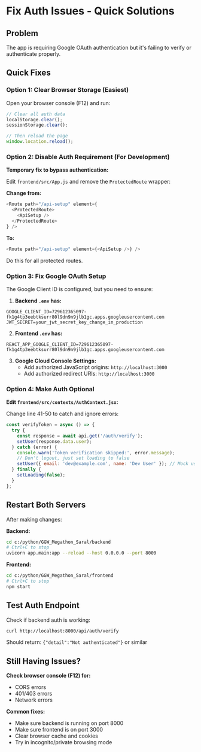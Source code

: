 # Fix Auth Issues - Quick Solutions

## Problem
The app is requiring Google OAuth authentication but it's failing to verify or authenticate properly.

## Quick Fixes

### Option 1: Clear Browser Storage (Easiest)

Open your browser console (F12) and run:

```javascript
// Clear all auth data
localStorage.clear();
sessionStorage.clear();

// Then reload the page
window.location.reload();
```

### Option 2: Disable Auth Requirement (For Development)

**Temporary fix to bypass authentication:**

Edit `frontend/src/App.js` and remove the `ProtectedRoute` wrapper:

**Change from:**
```javascript
<Route path="/api-setup" element={
  <ProtectedRoute>
    <ApiSetup />
  </ProtectedRoute>
} />
```

**To:**
```javascript
<Route path="/api-setup" element={<ApiSetup />} />
```

Do this for all protected routes.

### Option 3: Fix Google OAuth Setup

The Google Client ID is configured, but you need to ensure:

1. **Backend `.env` has:**
```env
GOOGLE_CLIENT_ID=729612365097-fk1g4tp3eebtksurr80l9dn9n9jlb1gc.apps.googleusercontent.com
JWT_SECRET=your_jwt_secret_key_change_in_production
```

2. **Frontend `.env` has:**
```env
REACT_APP_GOOGLE_CLIENT_ID=729612365097-fk1g4tp3eebtksurr80l9dn9n9jlb1gc.apps.googleusercontent.com
```

3. **Google Cloud Console Settings:**
   - Add authorized JavaScript origins: `http://localhost:3000`
   - Add authorized redirect URIs: `http://localhost:3000`

### Option 4: Make Auth Optional

**Edit `frontend/src/contexts/AuthContext.jsx`:**

Change line 41-50 to catch and ignore errors:

```javascript
const verifyToken = async () => {
  try {
    const response = await api.get('/auth/verify');
    setUser(response.data.user);
  } catch (error) {
    console.warn('Token verification skipped:', error.message);
    // Don't logout, just set loading to false
    setUser({ email: 'dev@example.com', name: 'Dev User' }); // Mock user for dev
  } finally {
    setLoading(false);
  }
};
```

## Restart Both Servers

After making changes:

**Backend:**
```bash
cd c:/python/GGW_Megathon_Saral/backend
# Ctrl+C to stop
uvicorn app.main:app --reload --host 0.0.0.0 --port 8000
```

**Frontend:**
```bash
cd c:/python/GGW_Megathon_Saral/frontend
# Ctrl+C to stop
npm start
```

## Test Auth Endpoint

Check if backend auth is working:

```bash
curl http://localhost:8000/api/auth/verify
```

Should return: `{"detail":"Not authenticated"}` or similar

## Still Having Issues?

**Check browser console (F12) for:**
- CORS errors
- 401/403 errors
- Network errors

**Common fixes:**
- Make sure backend is running on port 8000
- Make sure frontend is on port 3000
- Clear browser cache and cookies
- Try in incognito/private browsing mode

